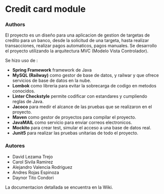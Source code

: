 # Credit card module

### Authors

El proyecto es un diseño para una aplicacion de gestion de targetas de credito para un banco, desde la solicitud de una targeta, hasta realizar transacciones, realizar pagos automaticos, pagos manuales. Se desarrollo el proyecto utilizando la arquitectura MVC (Modelo Vista Controlador).


Se hizo uso de :
- **Spring Framework** framework de Java
- **MySQL (Railway)** como gestor de base de datos, y railwar y que ofrece servicios de base de datos en la nube.
- **Lombok** como libreria para evitar la sobrecarga de codigo en metodos conocidos.
- **Linter Checkstyle** permite codificar con estandares y cumpliendo reglas de Java.
- **Jacoco** para medir el alcance de las pruebas que se realizaron en el proyecto.
- **Maven** como gestor de proyectos para compilar el proyecto.
- **JavaMAIL** como servicio para enviar correos electronicos.
- **Mockito** para crear test, simular el acceso a una base de datos real.
- **Junit5** para realizar las pruebas unitarias de todo el proyecto.

### Autores
- David Lezama Trejo
- Carol Sivila Ramirez
- Alejandro Valencia Rodriguez
- Andres Rojas Espinoza
- Daynor Tito Condori

La documentacion detallada se encuentra en la Wiki.